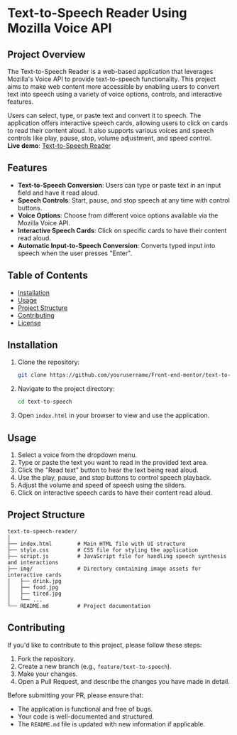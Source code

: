 # Text-to-Speech Reader Using Mozilla Voice API

## Project Overview

The Text-to-Speech Reader is a web-based application that leverages Mozilla's Voice API to provide text-to-speech functionality. This project aims to make web content more accessible by enabling users to convert text into speech using a variety of voice options, controls, and interactive features.

Users can select, type, or paste text and convert it to speech. The application offers interactive speech cards, allowing users to click on cards to read their content aloud. It also supports various voices and speech controls like play, pause, stop, volume adjustment, and speed control. <br>
**Live demo**: [Text-to-Speech Reader](https://yourusername.github.io/Front-end-mentor/text-to-speech/)
## Features

- **Text-to-Speech Conversion**: Users can type or paste text in an input field and have it read aloud.
- **Speech Controls**: Start, pause, and stop speech at any time with control buttons.
- **Voice Options**: Choose from different voice options available via the Mozilla Voice API.
- **Interactive Speech Cards**: Click on specific cards to have their content read aloud.
- **Automatic Input-to-Speech Conversion**: Converts typed input into speech when the user presses "Enter".

## Table of Contents

- [Installation](#installation)
- [Usage](#usage)
- [Project Structure](#project-structure)
- [Contributing](#contributing)
- [License](#license)

## Installation

1. Clone the repository:
    ```bash
    git clone https://github.com/yourusername/Front-end-mentor/text-to-speech.git
    ```
2. Navigate to the project directory:
    ```bash
    cd text-to-speech
    ```
3. Open `index.html` in your browser to view and use the application.

## Usage

1. Select a voice from the dropdown menu.
2. Type or paste the text you want to read in the provided text area.
3. Click the "Read text" button to hear the text being read aloud.
4. Use the play, pause, and stop buttons to control speech playback.
5. Adjust the volume and speed of speech using the sliders.
6. Click on interactive speech cards to have their content read aloud.

## Project Structure

```plaintext
text-to-speech-reader/
│
├── index.html        # Main HTML file with UI structure
├── style.css         # CSS file for styling the application
├── script.js         # JavaScript file for handling speech synthesis and interactions
├── img/              # Directory containing image assets for interactive cards
│   ├── drink.jpg
│   ├── food.jpg
│   ├── tired.jpg
│   └── ...
└── README.md         # Project documentation
```

## Contributing

If you'd like to contribute to this project, please follow these steps:

1. Fork the repository.
2. Create a new branch (e.g., `feature/text-to-speech`).
3. Make your changes.
4. Open a Pull Request, and describe the changes you have made in detail.

Before submitting your PR, please ensure that:

- The application is functional and free of bugs.
- Your code is well-documented and structured.
- The `README.md` file is updated with new information if applicable.